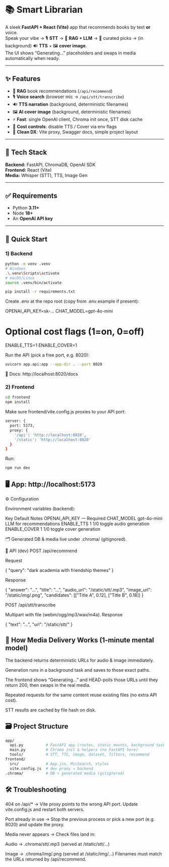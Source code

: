 # 📚 Smart Librarian

A sleek **FastAPI + React (Vite)** app that recommends books by text **or** voice.  
Speak your vibe → 🎙️ **STT** → 🤖 **RAG + LLM** → 📖 curated picks → (in background) 🔊 **TTS** + 🖼️ **cover image**.  
The UI shows “Generating…” placeholders and swaps in media automatically when ready.

---

## ✨ Features

- 🔎 **RAG** book recommendations (`/api/recommend`)
- 🎙️ **Voice search** (browser mic → `/api/stt/transcribe`)
- 🔊 **TTS narration** (background, deterministic filenames)
- 🖼️ **AI cover image** (background, deterministic filenames)
- ⚡ **Fast**: single OpenAI client, Chroma init once, STT disk cache
- 💸 **Cost controls**: disable TTS / Cover via env flags
- 🧱 **Clean DX**: Vite proxy, Swagger docs, simple project layout

---

## 🧰 Tech Stack

**Backend:** FastAPI, ChromaDB, OpenAI SDK  
**Frontend:** React (Vite)  
**Media:** Whisper (STT), TTS, Image Gen

---

## ✅ Requirements

- Python **3.11+**
- Node **18+**
- An **OpenAI API key**

---

## 🚀 Quick Start

### 1) Backend
```bash
python -m venv .venv
# Windows
.\.venv\Scripts\activate
# macOS/Linux
source .venv/bin/activate

pip install -r requirements.txt
```
Create .env at the repo root (copy from .env.example if present):

OPENAI_API_KEY=sk-...
CHAT_MODEL=gpt-4o-mini
# Optional cost flags (1=on, 0=off)
ENABLE_TTS=1
ENABLE_COVER=1


Run the API (pick a free port, e.g. 8020):
```bash
uvicorn app.api:app --app-dir . --port 8020
```

📖 Docs: http://localhost:8020/docs

### 2) Frontend
```bash
cd frontend
npm install
```

Make sure frontend/vite.config.js proxies to your API port:
```bash
server: {
  port: 5173,
  proxy: {
    '/api': 'http://localhost:8020',
    '/static': 'http://localhost:8020'
  }
}
```

Run:
```bash
npm run dev
```

## 🖥️ App: http://localhost:5173

⚙️ Configuration

Environment variables (backend):

Key	Default	Notes
OPENAI_API_KEY	—	Required
CHAT_MODEL	gpt-4o-mini	LLM for recommendations
ENABLE_TTS	1	1/0 toggle audio generation
ENABLE_COVER	1	1/0 toggle cover generation

🗂️ Generated DB & media live under .chroma/ (gitignored).

📡 API (dev)
POST /api/recommend

Request

{ "query": "dark academia with friendship themes" }


Response

{
  "answer": "...",
  "title": "…",
  "audio_url": "/static/stt/<hash>.mp3",
  "image_url": "/static/img/<hash>.png",
  "candidates": [["Title A", 0.12], ["Title B", 0.18]]
}

POST /api/stt/transcribe

Multipart with file (webm/ogg/mp3/wav/m4a).
Response

{ "text": "…", "url": "/static/stt/<uploaded>" }

## 🧠 How Media Delivery Works (1-minute mental model)

The backend returns deterministic URLs for audio & image immediately.

Generation runs in a background task and saves to those exact paths.

The frontend shows “Generating…” and HEAD-polls those URLs until they return 200, then swaps in the real media.

Repeated requests for the same content reuse existing files (no extra API cost).

STT results are cached by file hash on disk.

## 🗃️ Project Structure
```bash
app/
  api.py          # FastAPI app (routes, static mounts, background tasks)
  main.py         # Chroma init & helpers (no FastAPI here)
  tools/          # STT, TTS, image, dataset, filters, recommend
frontend/
  src/            # App.jsx, MicSearch, styles
  vite.config.js  # dev proxy → backend
.chroma/          # DB + generated media (gitignored)
```
## 🛠️ Troubleshooting

404 on /api/* → Vite proxy points to the wrong API port. Update vite.config.js and restart both servers.

Port already in use → Stop the previous process or pick a new port (e.g. 8020) and update the proxy.

Media never appears → Check files land in:

Audio → .chroma/stt/<hash>.mp3 (served at /static/stt/...)

Image → .chroma/img/<hash>.png (served at /static/img/...)
Filenames must match the URLs returned by /api/recommend.


